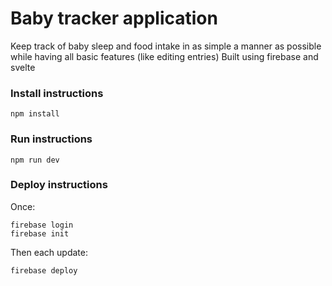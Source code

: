 # Baby tracker application

Keep track of baby sleep and food intake in as simple a manner as possible while having all basic features (like editing entries)
Built using firebase and svelte

### Install instructions
```
npm install
```

### Run instructions
```
npm run dev
```

### Deploy instructions
Once:
```
firebase login
firebase init
```

Then each update:
```
firebase deploy
```